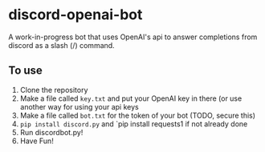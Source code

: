 # discord-openai-bot
A work-in-progress bot that uses OpenAI's api to answer completions from discord as a slash (/) command.  

## To use  
1. Clone the repository  
2. Make a file called `key.txt` and put your OpenAI key in there (or use another way for using your api keys  
3. Make a file called `bot.txt` for the token of your bot  (TODO, secure this)  
4. `pip install discord.py`  and `pip install requests1 if not already done  
5. Run discordbot.py!  
6. Have Fun!
